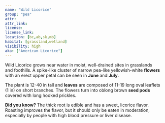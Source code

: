```yaml
--- 
name: "Wild Licorice"
group: "pea"
attr: 
attr_link: 
license: 
license_link: 
location: [bc,ab,sk,mb]
habitat: [grassland,wetland]
visibility: high 
aka: ["American Licorice"]
---
```

Wild Licorice grows near water in moist, well-drained sites in grasslands and foothills. A spike-like cluster of narrow pea-like yellowish-white **flowers** with an erect upper petal can be seen in **June** and **July**. 

The plant is 12-40 in tall and **leaves** are composed of 11-19 long oval leaflets (1 in) on short branches. The flowers turn into oblong brown **seed pods** covered with long hooked prickles.

**Did you know?** The thick root is edible and has a sweet, licorice flavor. Roasting improves the flavor, but it should only be eaten in moderation, especially by people with high blood pressure or liver disease.
